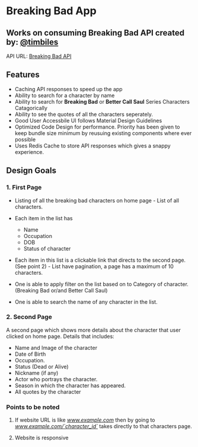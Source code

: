 # Breaking Bad App

## Works on consuming Breaking Bad API created by: [@timbiles](https://github.com/timbiles)

API URL: [Breaking Bad API](https://breakingbadapi.com/)

## Features

- Caching API responses to speed up the app
- Ability to search for a character by name
- Ability to search for **Breaking Bad** or **Better Call Saul** Series Characters Catagorically
- Ability to see the quotes of all the characters seperately.
- Good User Accessbile UI follows Material Design Guidelines
- Optimized Code Design for performance. Priority has been given to keep bundle size minimum by reusuing existing components where ever possible
- Uses Redis Cache to store API responses which gives a snappy experience.

## Design Goals

### 1. First Page

+ Listing of all the breaking bad characters on home page - List of all characters.

+ Each item in the list has

  - Name
  - Occupation
  - DOB
  - Status of character

+ Each item in this list is a clickable link that directs to the second page. (See point 2) - List have pagination, a page has a maximum of 10 characters.

+ One is able to apply filter on the list based on to Category of character. (Breaking Bad or/and Better Call Saul)

+ One is able to search the name of any character in the list.

### 2. Second Page

A second page which shows more details about the character that user clicked on home page. Details that includes:

- Name and Image of the character
- Date of Birth
- Occupation.
- Status (Dead or Alive)
- Nickname (if any)
- Actor who portrays the character.
- Season in which the character has appeared.
- All quotes by the character

### Points to be noted

1. If website URL is like *www.example.com* then by going to *www.example.com/`character_id`* takes directly to that characters page.

2. Website is responsive
